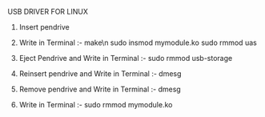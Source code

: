 USB DRIVER FOR LINUX

1. Insert pendrive

2. Write in Terminal :-
make\n
sudo insmod mymodule.ko
sudo rmmod uas

3. Eject Pendrive and Write in Terminal :-
sudo rmmod usb-storage

4. Reinsert pendrive and Write in Terminal :-
dmesg

5. Remove pendrive and Write in Terminal :-
dmesg

6. Write in Terminal :-
sudo rmmod mymodule.ko



